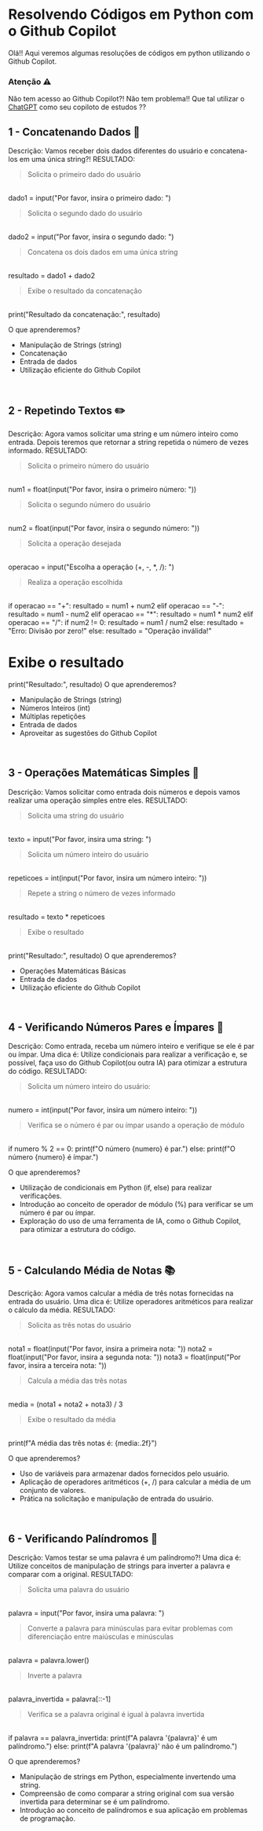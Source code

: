 # Resolvendo Códigos em Python com o Github Copilot

Olá!! Aqui veremos algumas resoluções de códigos em python utilizando o Github Copilot.

### Atenção ⚠️ 

Não tem acesso ao Github Copilot?! Não tem problema!! 
Que tal utilizar o [ChatGPT](https://chat.openai.com/) como seu copiloto de estudos ??

## 1 - Concatenando Dados 🐾

Descrição:
Vamos receber dois dados diferentes do usuário e concatena-los em uma única string?! 
RESULTADO: 
> Solicita o primeiro dado do usuário
<br>
dado1 = input("Por favor, insira o primeiro dado: ")

> Solicita o segundo dado do usuário
<br>
dado2 = input("Por favor, insira o segundo dado: ")

> Concatena os dois dados em uma única string
<br>
resultado = dado1 + dado2

> Exibe o resultado da concatenação
<br>
print("Resultado da concatenação:", resultado)


O que aprenderemos?

* Manipulação de Strings (string)
* Concatenação
* Entrada de dados
* Utilização eficiente do Github Copilot

<br>

## 2 - Repetindo Textos ✏️

Descrição:
Agora vamos solicitar uma string e um número inteiro como entrada. Depois teremos que retornar a string repetida o número de vezes informado. 
RESULTADO:
> Solicita o primeiro número do usuário
<br>
num1 = float(input("Por favor, insira o primeiro número: "))

> Solicita o segundo número do usuário
<br>
num2 = float(input("Por favor, insira o segundo número: "))

> Solicita a operação desejada
<br>
operacao = input("Escolha a operação (+, -, *, /): ")

> Realiza a operação escolhida
<br>
if operacao == "+":
    resultado = num1 + num2
elif operacao == "-":
    resultado = num1 - num2
elif operacao == "*":
    resultado = num1 * num2
elif operacao == "/":
    if num2 != 0:
        resultado = num1 / num2
    else:
        resultado = "Erro: Divisão por zero!"
else:
    resultado = "Operação inválida!"

# Exibe o resultado
print("Resultado:", resultado)
O que aprenderemos?

* Manipulação de Strings (string)
* Números Inteiros (int)
* Múltiplas repetições
* Entrada de dados
* Aproveitar as sugestões do Github Copilot

<br>

## 3 - Operações Matemáticas Simples 📐

Descrição:
Vamos solicitar como entrada dois números e depois vamos realizar uma operação simples entre eles.
RESULTADO:
> Solicita uma string do usuário
<br>
texto = input("Por favor, insira uma string: ")

> Solicita um número inteiro do usuário
<br>
repeticoes = int(input("Por favor, insira um número inteiro: "))

> Repete a string o número de vezes informado
<br>
resultado = texto * repeticoes

> Exibe o resultado
<br>
print("Resultado:", resultado)
O que aprenderemos?

* Operações Matemáticas Básicas
* Entrada de dados
* Utilização eficiente do Github Copilot

<br>

## 4 - Verificando Números Pares e Ímpares 🧮

Descrição: Como entrada, receba um número inteiro e verifique se ele é par ou ímpar. 
Uma dica é: Utilize condicionais para realizar a verificação e, se possível, faça uso do Github Copilot(ou outra IA) para otimizar a estrutura do código.
RESULTADO:
> Solicita um número inteiro do usuário:
<br>
numero = int(input("Por favor, insira um número inteiro: "))

> Verifica se o número é par ou ímpar usando a operação de módulo
<br>
if numero % 2 == 0:
    print(f"O número {numero} é par.")
else:
    print(f"O número {numero} é ímpar.")

O que aprenderemos?
* Utilização de condicionais em Python (if, else) para realizar verificações.
* Introdução ao conceito de operador de módulo (%) para verificar se um número é par ou ímpar.
* Exploração do uso de uma ferramenta de IA, como o Github Copilot, para otimizar a estrutura do código.


<br>

## 5 - Calculando Média de Notas 📚

Descrição: Agora vamos calcular a média de três notas fornecidas na entrada do usuário. 
Uma dica é: Utilize operadores aritméticos para realizar o cálculo da média.
RESULTADO:
> Solicita as três notas do usuário
<br>
nota1 = float(input("Por favor, insira a primeira nota: "))
nota2 = float(input("Por favor, insira a segunda nota: "))
nota3 = float(input("Por favor, insira a terceira nota: "))

> Calcula a média das três notas
<br>
media = (nota1 + nota2 + nota3) / 3

> Exibe o resultado da média
<br>
print(f"A média das três notas é: {media:.2f}")

O que aprenderemos?
* Uso de variáveis para armazenar dados fornecidos pelo usuário.
* Aplicação de operadores aritméticos (+, /) para calcular a média de um conjunto de valores.
* Prática na solicitação e manipulação de entrada do usuário.

<br>

## 6 - Verificando Palíndromos 🔄

Descrição: Vamos testar se uma palavra é um palíndromo?! 
Uma dica é: Utilize conceitos de manipulação de strings para inverter a palavra e comparar com a original.
RESULTADO:
> Solicita uma palavra do usuário
<br>
palavra = input("Por favor, insira uma palavra: ")

> Converte a palavra para minúsculas para evitar problemas com diferenciação entre maiúsculas e minúsculas
<br>
palavra = palavra.lower()

> Inverte a palavra
<br>
palavra_invertida = palavra[::-1]

> Verifica se a palavra original é igual à palavra invertida
<br>
if palavra == palavra_invertida:
    print(f"A palavra '{palavra}' é um palíndromo.")
else:
    print(f"A palavra '{palavra}' não é um palíndromo.")


O que aprenderemos?
* Manipulação de strings em Python, especialmente invertendo uma string.
* Compreensão de como comparar a string original com sua versão invertida para determinar se é um palíndromo.
* Introdução ao conceito de palíndromos e sua aplicação em problemas de programação.
